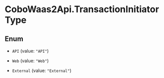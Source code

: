 # CoboWaas2Api.TransactionInitiatorType

## Enum


* `API` (value: `"API"`)

* `Web` (value: `"Web"`)

* `External` (value: `"External"`)


